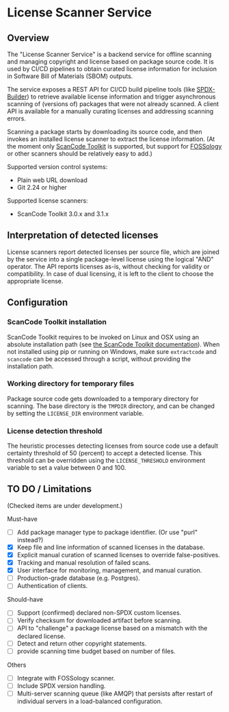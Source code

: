 # License Scanner Service
## Overview
The "License Scanner Service" is a backend service for offline scanning and managing
copyright and license based on package source code. It is used by CI/CD pipelines to 
obtain curated license information for inclusion in Software Bill of Materials (SBOM) 
outputs. 

The service exposes a REST API for CI/CD build pipeline tools (like 
[SPDX-Builder](https://github.com/philips-labs/spdx-builder)) to retrieve available 
license information and trigger asynchronous scanning of (versions of) packages that 
were not already scanned. A client API is available for a manually curating licenses
and addressing scanning errors.

Scanning a package starts by downloading its source code, and then invokes an installed 
license scanner to extract the license information. (At the moment only [ScanCode
Toolkit](https://github.com/nexB/scancode-toolkit) is supported, but support for [FOSSology](https://github.com/fossology/fossology) 
or other scanners should be relatively easy to add.) 

Supported version control systems:
- Plain web URL download
- Git 2.24 or higher

Supported license scanners:
- ScanCode Toolkit 3.0.x and 3.1.x

## Interpretation of detected licenses
License scanners report detected licenses per source file, which are joined by the 
service into a single package-level license using the logical "AND" operator.
The API reports licenses as-is, without checking for validity or compatibility. 
In case of dual licensing, it is left to the client to choose the appropriate 
license.

## Configuration
### ScanCode Toolkit installation
ScanCode Toolkit requires to be invoked on Linux and OSX using an absolute
installation path (see [the ScanCode Toolkit documentation](https://scancode-toolkit.readthedocs.io/en/latest/cli-reference/synopsis.html)).
When not installed using pip or running on Windows, make sure `extractcode` and 
`scancode` can be accessed through a script, without providing the installation 
path.

### Working directory for temporary files
Package source code gets downloaded to a temporary directory for scanning.
The base directory is the `TMPDIR` directory, and can be changed by setting 
the `LICENSE_DIR` environment variable.

### License detection threshold
The heuristic processes detecting licenses from source code use a default 
certainty threshold of 50 (percent) to accept a detected license. This threshold
can be overridden using the `LICENSE_THRESHOLD` environment variable to set a 
value between 0 and 100.

## TO DO / Limitations
(Checked items are under development.)

Must-have
- [ ] Add package manager type to package identifier. (Or use "purl" instead?)
- [x] Keep file and line information of scanned licenses in the database.
- [x] Explicit manual curation of scanned licenses to override false-positives.
- [x] Tracking and manual resolution of failed scans.
- [x] User interface for monitoring, management, and manual curation.
- [ ] Production-grade database (e.g. Postgres).
- [ ] Authentication of clients.

Should-have
- [ ] Support (confirmed) declared non-SPDX custom licenses.
- [ ] Verify checksum for downloaded artifact before scanning.
- [ ] API to "challenge" a package license based on a mismatch with the 
declared license.
- [ ] Detect and return other copyright statements.
- [ ] provide scanning time budget based on number of files.

Others
- [ ] Integrate with FOSSology scanner.
- [ ] Include SPDX version handling.
- [ ] Multi-server scanning queue (like AMQP) that persists after restart of 
individual servers in a load-balanced configuration.
